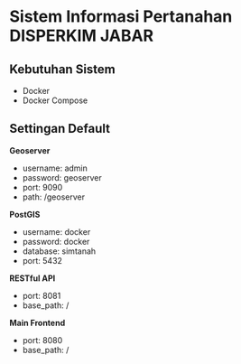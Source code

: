 # Sistem Informasi Pertanahan DISPERKIM JABAR

## Kebutuhan Sistem

- Docker
- Docker Compose

## Settingan Default

**Geoserver**
- username: admin
- password: geoserver
- port: 9090
- path: /geoserver

**PostGIS**
- username: docker
- password: docker
- database: simtanah
- port: 5432

**RESTful API**
- port: 8081
- base_path: /

**Main Frontend**
- port: 8080
- base_path: /
